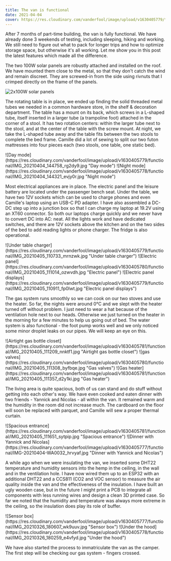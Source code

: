 ```yaml
---
title: The van is functional
date: 2021-04-04
cover: https://res.cloudinary.com/vanderfool/image/upload/v1630405779/functional/IMG_20210320_124433_ysqqg5.jpg
---
```


After 7 months of part-time building, the van is fully functional.
We have already done 3 weekends of testing, including sleeping, hiking and working.
We still need to figure out what to pack for longer trips and how to optimize storage space, but otherwise it's all working.
Let me show you in this post the latest features which made all the difference.

The two 100W solar panels are robustly attached and installed on the roof.
We have mounted them close to the metal, so that they don't catch the wind and remain discreet.
They are screwed-in from the side using rivnuts that I crimped directly on the frame of the panels.

![2x100W solar panels](https://res.cloudinary.com/vanderfool/image/upload/v1630405777/functional/IMG-20210316-WA0008_xahfgb.jpg "2x100W solar panels")

The rotating table is in place, we ended up finding the solid threaded metal tubes we needed in a common hardware store, in the shelf & decoration department.
The table has a mount on its back, which screws in a L-shaped tube, itself inserted in a larger tube (a trampoline foot) attached in the corner of a stool.
It has two rotation centers: within the larger tube next to the stool, and at the center of the table with the screw mount.
At night, we take the L-shaped tube away and the table fits between the two stools to complete the bed frame.
Camille did a lot of sewing to split our two futon mattresses into four pieces each (two stools, one table, one static bed).

<div class="row-image">
![Day mode](https://res.cloudinary.com/vanderfool/image/upload/v1630405779/functional/IMG_20210404_144758_rg2dy9.jpg "Day mode")
![Night mode](https://res.cloudinary.com/vanderfool/image/upload/v1630405778/functional/IMG_20210404_144321_evjy0r.jpg "Night mode")
</div>

Most electrical appliances are in place.
The electric panel and the leisure battery are located under the passenger bench seat.
Under the table, we have two 12V sockets which can be used to charge phones and even Camille's laptop using an USB-C PD adapter.
I have also assembled a DC-DC step up into a junction box so that I can charge my laptop at 19.2V using an XT60 connector.
So both our laptops charge quickly and we never have to convert DC into AC: neat.
All the lights work and have dedicated switches, and there are 12V sockets above the kitchen and on the two sides of the bed to add reading lights or phone charger.
The fridge is also operational.


<div class="row-image">
![Under table charger](https://res.cloudinary.com/vanderfool/image/upload/v1630405779/functional/IMG_20210405_110733_mrnzwk.jpg "Under table charger")
![Electric panel](https://res.cloudinary.com/vanderfool/image/upload/v1630405780/functional/IMG_20210405_111014_ozwvdh.jpg "Electric panel")
![Electric panel displays](https://res.cloudinary.com/vanderfool/image/upload/v1630405779/functional/IMG_20210405_110911_fp0lwt.jpg "Electric panel displays")
</div>

The gas system runs smoothly so we can cook on our two stoves and use the heater.
So far, the nights were around 0°C and we slept with the heater turned off without problem.
I just need to wear a hat because of the ventilation hole next to our heads.
Otherwise we just turned on the heater in the morning for a few minutes to help us going out of bed.
The water system is also functional - the foot pump works well and we only noticed some minor droplet leaks on our pipes.
We will keep an eye on this.

<div class="row-image">
![Airtight gas bottle closet](https://res.cloudinary.com/vanderfool/image/upload/v1630405781/functional/IMG_20210405_111209_nnktf1.jpg "Airtight gas bottle closet")
![gas valves](https://res.cloudinary.com/vanderfool/image/upload/v1630405780/functional/IMG_20210405_111308_byfbqe.jpg "Gas valves")
![Gas heater](https://res.cloudinary.com/vanderfool/image/upload/v1630405781/functional/IMG_20210405_111357_d2y1ki.jpg "Gas heater")
</div>

The living area is quite spacious, both of us can stand and do stuff without getting into each other's way.
We have even cooked and eaten dinner with two friends - Yannick and Nicolas - all within the van.
It remained warm and the humidity in the room did not increase much.
The cardboard on the floor will soon be replaced with parquet, and Camille will sew a proper thermal curtain.

<div class="row-image">
![Spacious entrance](https://res.cloudinary.com/vanderfool/image/upload/v1630405781/functional/IMG_20210405_111651_sytpip.jpg "Spacious entrance")
![Dinner with Yannick and Nicolas](https://res.cloudinary.com/vanderfool/image/upload/v1630405777/functional/IMG-20210404-WA0032_hrvyaf.jpg "Dinner with Yannick and Nicolas")
</div>

A while ago when we were insulating the van, we inserted some DHT22 temperature and humidity sensors into the hemp in the ceiling, in the wall and in the ventilation hole.
I have now wired them up to an ESP32 with an additional DHT22 and a CCS811 (CO2 and VOC sensor) to measure the air quality inside the van and the effectiveness of the insulation.
I have built an ugly wooden case, but in the future I might print a PCB to integrate all components with less running wires and design a clean 3D printed case.
So far we noted that the humidity and temperature was always more extreme in the ceiling, so the insulation does play its role of buffer.

<div class="row-image">
![Sensor box](https://res.cloudinary.com/vanderfool/image/upload/v1630405777/functional/IMG_20210326_180607_wk9uuv.jpg "Sensor box")
![Under the hood](https://res.cloudinary.com/vanderfool/image/upload/v1630405778/functional/IMG_20210326_180259_e4vfyd.jpg "Under the hood")
</div>

We have also started the process to immatriculate the van as the camper.
The first step will be checking our gas system - fingers crossed.
